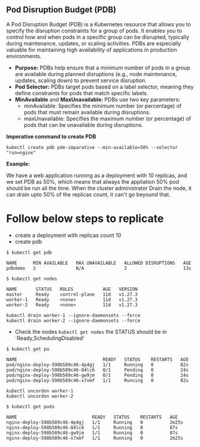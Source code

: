 ## Pod Disruption Budget (PDB)
A Pod Disruption Budget (PDB) is a Kubernetes resource that allows you to specify the disruption constraints for a group of pods. It enables you to control how and when pods in a specific group can be disrupted, typically during maintenance, updates, or scaling activities. PDBs are especially valuable for maintaining high availability of applications in production environments.

* **Purpose:** PDBs help ensure that a minimum number of pods in a group are available during planned disruptions (e.g., node maintenance, updates, scaling down) to prevent service disruption.
* **Pod Selector:** PDBs target pods based on a label selector, meaning they define constraints for pods that match specific labels.
* **MinAvailable** and **MaxUnavailable:** PDBs use two key parameters:
    * minAvailable: Specifies the minimum number (or percentage) of pods that must remain available during disruptions.
    * maxUnavailable: Specifies the maximum number (or percentage) of pods that can be unavailable during disruptions.

**Imperative command to create PDB**

```kubectl create pdb pde-imparative --min-available=50% --selector "run=nginx"```

**Example:**

We have a web application running as a deployment with 10 replicas, and we set PDB as 50%, which means that always the appliation 50% pod should be run all the time. When the cluster administrator Drain the node, it can drain upto 50% of the replicas count, it can't go beyound that.



# Follow below steps to replicate 
* create a deployment with replicas count 10
* create pdb
  
```
$ kubectl get pdb

NAME      MIN AVAILABLE   MAX UNAVAILABLE   ALLOWED DISRUPTIONS   AGE
pdbdemo   2               N/A               2                     13s
```

```
$ kubectl get nodes

NAME       STATUS   ROLES           AGE   VERSION
master     Ready    control-plane   11d   v1.27.3
worker-1   Ready    <none>          11d   v1.27.3
worker-2   Ready    <none>          11d   v1.27.3
```
```
kubectl drain worker-1 --ignore-daemonsets --force
kubectl drain worker-2 --ignore-daemonsets --force
```
* Check the nodes `kubectl get nodes` the STATUS should be in `Ready,SchedulingDisabled'

```
$ kubectl get po

NAME                                READY   STATUS    RESTARTS   AGE
pod/nginx-deploy-598b589c46-4p4gj   1/1     Running   0          82s
pod/nginx-deploy-598b589c46-84lc6   0/1     Pending   0          24s
pod/nginx-deploy-598b589c46-gw9jm   0/1     Pending   0          24s
pod/nginx-deploy-598b589c46-x7xmf   1/1     Running   0          82s
```
```
kubectl uncordon worker-1
kubectl uncordon worker-2
```
 
```
$ kubectl get pods

NAME                            READY   STATUS    RESTARTS   AGE
nginx-deploy-598b589c46-4p4gj   1/1     Running   0          2m25s
nginx-deploy-598b589c46-84lc6   1/1     Running   0          87s
nginx-deploy-598b589c46-gw9jm   1/1     Running   0          87s
nginx-deploy-598b589c46-x7xmf   1/1     Running   0          2m25s
```
